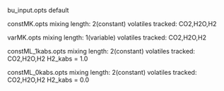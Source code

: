 bu_input.opts
default 

constMK.opts
mixing length: 2(constant)
volatiles tracked: CO2,H2O,H2

varMK.opts
mixing length: 1(variable)
volatiles tracked: CO2,H2O,H2

constML_1kabs.opts 
mixing length: 2(constant)
volatiles tracked: CO2,H2O,H2
H2_kabs = 1.0

constML_0kabs.opts 
mixing length: 2(constant)
volatiles tracked: CO2,H2O,H2
H2_kabs = 0.0